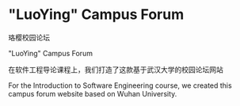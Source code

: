 # "LuoYing" Campus Forum
珞樱校园论坛

"LuoYing" Campus Forum

在软件工程导论课程上，我们打造了这款基于武汉大学的校园论坛网站

For the Introduction to Software Engineering course, we created this campus forum website based on Wuhan University.
